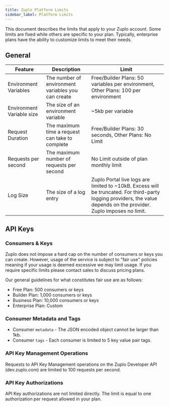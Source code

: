 ```yaml
---
title: Zuplo Platform Limits
sidebar_label: Platform Limits
---
```


This document describes the limits that apply to your Zuplo account. Some limits
are fixed while others are specific to your plan. Typically, enterprise plans
have the ability to customize limits to meet their needs.

## General

| Feature                   | Description                                        | Limit                                                                                                                                                                |
| ------------------------- | -------------------------------------------------- | -------------------------------------------------------------------------------------------------------------------------------------------------------------------- |
| Environment Variables     | The number of environment variables you can create | Free/Builder Plans: 50 variables per environment, Other Plans: 100 per environment                                                                                                                    |
| Environment Variable size | The size of an environment variable                | ~5kb per variable                                                                                                                                                                 |
| Request Duration          | The maximum time a request can take to complete    | Free/Builder Plans: 30 seconds, Other Plans: No Limit                                                                                                                |
| Requests per second       | The maximum number of requests per second          | No Limit outside of plan monthly limit                                                                                                                               |
| Log Size                  | The size of a log entry                            | Zuplo Portal live logs are limited to ~10kB. Excess will be truncated. For third-party logging providers, the value depends on the provider. Zuplo imposes no limit. |

## API Keys

### Consumers & Keys

Zuplo does not impose a hard cap on the number of consumers or keys you can
create. However, usage of the service is subject to "fair use" policies meaning
if your usage is deemed excessive we may limit usage. If you require specific
limits please contact sales to discuss pricing plans.

Our general guidelines for what constitutes fair use are as follows:

- Free Plan: 500 consumers or keys
- Builder Plan: 1,000 consumers or keys
- Business Plan: 10,000 consumers or keys
- Enterprise Plan: Custom

### Consumer Metadata and Tags

- Consumer `metadata` - The JSON encoded object cannot be larger than 1kb.
- Consumer `tags` - Each consumer is limited to 5 key value pair tags.

### API Key Management Operations

Requests to API Key Management operations on the Zuplo Developer API
(dev.zuplo.com) are limited to 100 requests per second.

### API Key Authorizations

API Key authorizations are not limited directly. The limit is equal to one
authorization per request allowed in your plan.
